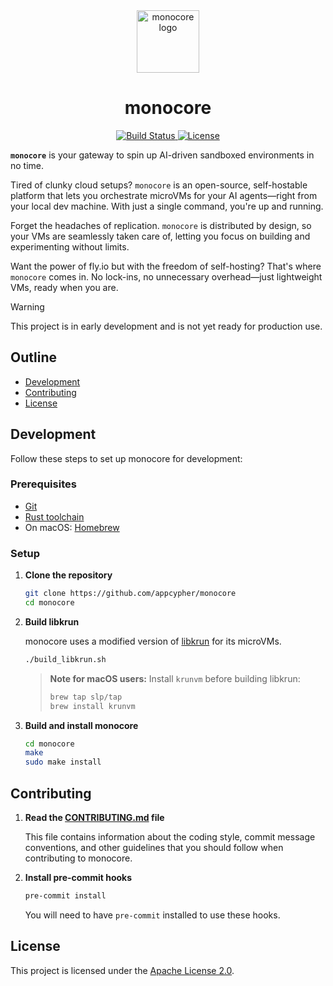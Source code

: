 <div align="center">
  <a href="https://github.com/appcypher/monocore" target="_blank">
    <img src="https://raw.githubusercontent.com/appcypher/monocore/main/assets/monocore_logo.png" alt="monocore logo" width="100"></img>
  </a>

  <h1 align="center">monocore</h1>

  <p>
    <!-- <a href="https://crates.io/crates/monocore">
      <img src="https://img.shields.io/crates/v/monocore?label=crates" alt="Crate">
    </a> -->
    <a href="https://github.com/appcypher/monocore/actions?query=">
      <img src="https://github.com/appcypher/monocore/actions/workflows/tests_and_checks.yml/badge.svg" alt="Build Status">
    </a>
    <a href="https://github.com/appcypher/monocore/blob/main/LICENSE">
      <img src="https://img.shields.io/badge/License-Apache%202.0-blue.svg" alt="License">
    </a>
    <!-- <a href="https://docs.rs/monocore">
      <img src="https://img.shields.io/static/v1?label=Docs&message=docs.rs&color=blue" alt="Docs">
    </a> -->
  </p>
</div>

**`monocore`** is your gateway to spin up AI-driven sandboxed environments in no time.

Tired of clunky cloud setups? `monocore` is an open-source, self-hostable platform that lets you orchestrate microVMs for your AI agents—right from your local dev machine. With just a single command, you're up and running.

Forget the headaches of replication. `monocore` is distributed by design, so your VMs are seamlessly taken care of, letting you focus on building and experimenting without limits.

Want the power of fly.io but with the freedom of self-hosting? That's where `monocore` comes in. No lock-ins, no unnecessary overhead—just lightweight VMs, ready when you are.

> [!WARNING]
> This project is in early development and is not yet ready for production use.

##

## Outline

- [Development](#development)
- [Contributing](#contributing)
- [License](#license)

## Development

Follow these steps to set up monocore for development:

### Prerequisites

- [Git][git_home]
- [Rust toolchain][rustup_home]
- On macOS: [Homebrew][brew_home]

### Setup

1. **Clone the repository**

   ```sh
   git clone https://github.com/appcypher/monocore
   cd monocore
   ```

2. **Build libkrun**

   monocore uses a modified version of [libkrun][libkrun-repo] for its microVMs.

   ```sh
   ./build_libkrun.sh
   ```

   > **Note for macOS users:** Install `krunvm` before building libkrun:
   >
   > ```sh
   > brew tap slp/tap
   > brew install krunvm
   > ```

3. **Build and install monocore**

   ```sh
   cd monocore
   make
   sudo make install
   ```

## Contributing

1. **Read the [CONTRIBUTING.md](./CONTRIBUTING.md) file**

   This file contains information about the coding style, commit message conventions,
   and other guidelines that you should follow when contributing to monocore.

2. **Install pre-commit hooks**

   ```sh
   pre-commit install
   ```

   You will need to have `pre-commit` installed to use these hooks.

## License

This project is licensed under the [Apache License 2.0](./LICENSE).

[libkrun-repo]: https://github.com/containers/libkrun
[brew_home]: https://brew.sh/
[rustup_home]: https://rustup.rs/
[git_home]: https://git-scm.com/
